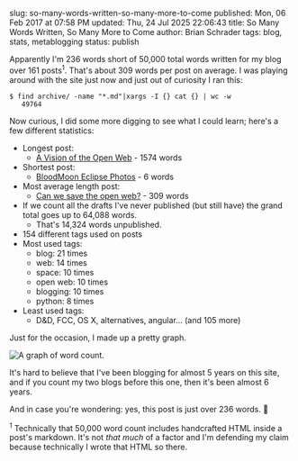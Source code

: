 slug: so-many-words-written-so-many-more-to-come
published: Mon, 06 Feb 2017 at 07:58 PM
updated: Thu, 24 Jul 2025 22:06:43 
title: So Many Words Written, So Many More to Come
author: Brian Schrader
tags: blog, stats, metablogging
status: publish

Apparently I'm 236 words short of 50,000 total words written for my blog over 161 posts<sup>1</sup>. That's about 309 words per post on average. I was playing around with the site just now and just out of curiosity I ran this:

    $ find archive/ -name "*.md"|xargs -I {} cat {} | wc -w
       49764

Now curious, I did some more digging to see what I could learn; here's a few different statistics:

- Longest post:
    - [A Vision of the Open Web](/archive/a-vision-of-the-open-web/) - 1574 words
- Shortest post:
    - [BloodMoon Eclipse Photos](/archive/bloodmoon-eclipse/) - 6 words
- Most average length post:
    - [Can we save the open web?](/archive/can-we-save-the-open-web/) - 309 words
- If we count all the drafts I've never published (but still have) the grand total goes up to 64,088 words.
    - That's 14,324 words unpublished.
- 154 different tags used on posts
- Most used tags:
    - blog: 21 times
    - web: 14 times
    - space: 10 times
    - open web: 10 times
    - blogging: 10 times
    - python: 8 times
- Least used tags:
    - D&D, FCC, OS X, alternatives, angular... (and 105 more)

Just for the occasion, I made up a pretty graph.

![A graph of word count.](/images/blog/post-word-count-50k-words.png)

It's hard to believe that I've been blogging for almost 5 years on this site, and if you count my two blogs before this one, then it's been almost 6 years.

And in case you're wondering: yes, this post is just over 236 words. 🎉

<div class="footnote">
<sup>1</sup> Technically that 50,000 word count includes handcrafted HTML inside a post's markdown. It's not <i>that much</i> of a factor and I'm defending my claim because technically I wrote that HTML so there.
</div>

